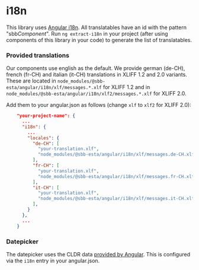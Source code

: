 # i18n

This library uses [Angular i18n](https://angular.io/guide/i18n). All translatables have an id with the pattern "sbb*Component*".
Run `ng extract-i18n` in your project (after using components of this library in your code) to generate the list of translatables.

### Provided translations

Our components use english as the default. We provide german (de-CH), french (fr-CH) and italian (it-CH)
translations in XLIFF 1.2 and 2.0 variants. These are located in
`node_modules/@sbb-esta/angular/i18n/xlf/messages.*.xlf` for XLIFF 1.2 and in
`node_modules/@sbb-esta/angular/i18n/xlf2/messages.*.xlf` for XLIFF 2.0.

Add them to your angular.json as follows (change `xlf` to `xlf2` for XLIFF 2.0):

```json
    "your-project-name": {
      ...
      "i18n": {
        ...
        "locales": {
          "de-CH": [
            "your-translation.xlf",
            "node_modules/@sbb-esta/angular/i18n/xlf/messages.de-CH.xlf"
          ],
          "fr-CH": [
            "your-translation.xlf",
            "node_modules/@sbb-esta/angular/i18n/xlf/messages.fr-CH.xlf"
          ],
          "it-CH": [
            "your-translation.xlf",
            "node_modules/@sbb-esta/angular/i18n/xlf/messages.it-CH.xlf"
          ],
        }
      },
      ...
    }
```

### Datepicker

The datepicker uses the CLDR data [provided by Angular](https://angular.io/guide/i18n#setting-up-the-locale-of-your-app).
This is configured via the `i18n` entry in your angular.json.
